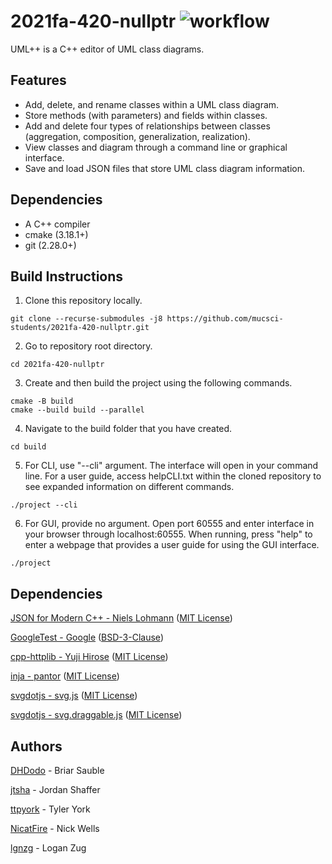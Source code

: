 # 2021fa-420-nullptr ![workflow](https://github.com/mucsci-students/2021fa-420-nullptr/actions/workflows/cmake.yml/badge.svg)

UML++ is a C++ editor of UML class diagrams.

## Features

- Add, delete, and rename classes within a UML class diagram.
- Store methods (with parameters) and fields within classes.
- Add and delete four types of relationships between classes (aggregation, composition, generalization, realization).
- View classes and diagram through a command line or graphical interface.
- Save and load JSON files that store UML class diagram information.

## Dependencies

- A C++ compiler
- cmake (3.18.1+)
- git (2.28.0+)

## Build Instructions

1. Clone this repository locally.
```
git clone --recurse-submodules -j8 https://github.com/mucsci-students/2021fa-420-nullptr.git
```
2. Go to repository root directory.
```
cd 2021fa-420-nullptr
```
3. Create and then build the project using the following commands.
```
cmake -B build 
cmake --build build --parallel
```
4. Navigate to the build folder that you have created.
```
cd build
```
5. For CLI, use "--cli" argument. The interface will open in your command line. 
For a user guide, access helpCLI.txt within the cloned repository to see expanded information on different commands.
```
./project --cli
```
6. For GUI, provide no argument. Open port 60555 and enter interface in your browser through localhost:60555. When running, press "help" to enter a webpage that provides a user guide for using the GUI interface.
```
./project
```
## Dependencies

[JSON for Modern C++ - Niels Lohmann](https://github.com/nlohmann/json) ([MIT License](https://raw.githubusercontent.com/nlohmann/json/develop/LICENSE.MIT))

[GoogleTest - Google](https://github.com/google/googletest) ([BSD-3-Clause](https://raw.githubusercontent.com/google/googletest/master/LICENSE))

[cpp-httplib - Yuji Hirose](https://github.com/yhirose/cpp-httplib) ([MIT License](https://raw.githubusercontent.com/yhirose/cpp-httplib/master/LICENSE))

[inja - pantor](https://github.com/pantor/inja) ([MIT License](https://raw.githubusercontent.com/pantor/inja/master/LICENSE))

[svgdotjs - svg.js](https://github.com/svgdotjs/svg.js) ([MIT License](https://raw.githubusercontent.com/svgdotjs/svg.js/master/LICENSE.txt))

[svgdotjs - svg.draggable.js](https://github.com/svgdotjs/svg.draggable.js) ([MIT License](https://raw.githubusercontent.com/svgdotjs/svg.draggable.js/master/LICENSE))

## Authors
[DHDodo](https://github.com/DHDodo) - Briar Sauble

[jtsha](https://github.com/jtsha) - Jordan Shaffer

[ttpyork](https://github.com/ttpyork) - Tyler York

[NicatFire](https://github.com/NicatFire) -  Nick Wells

[lgnzg](https://github.com/lgnzg) - Logan Zug
